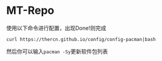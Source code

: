 # MT-Repo

使用以下命令进行配置，出现Done!则完成
```
curl https://thercn.github.io/config/config-pacman|bash
```
然后你可以输入`pacman -Sy`更新软件包列表

